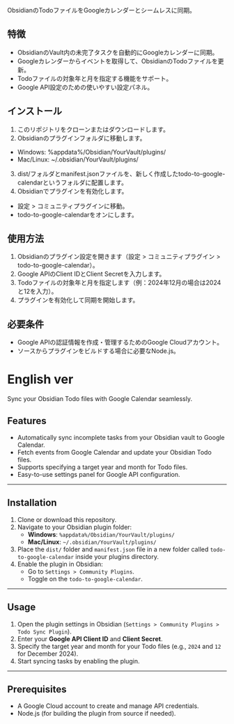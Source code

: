 ObsidianのTodoファイルをGoogleカレンダーとシームレスに同期。

## 特徴
- ObsidianのVault内の未完了タスクを自動的にGoogleカレンダーに同期。
- Googleカレンダーからイベントを取得して、ObsidianのTodoファイルを更新。
- Todoファイルの対象年と月を指定する機能をサポート。
- Google API設定のための使いやすい設定パネル。


## インストール
1. このリポジトリをクローンまたはダウンロードします。
2. Obsidianのプラグインフォルダに移動します。 
  - Windows: %appdata%/Obsidian/YourVault/plugins/
  - Mac/Linux: ~/.obsidian/YourVault/plugins/
3. dist/フォルダとmanifest.jsonファイルを、新しく作成したtodo-to-google-calendarというフォルダに配置します。
4. Obsidianでプラグインを有効化します。
  - 設定 > コミュニティプラグインに移動。
  - todo-to-google-calendarをオンにします。

## 使用方法
1. Obsidianのプラグイン設定を開きます（設定 > コミュニティプラグイン > todo-to-google-calendar）。
2. Google APIのClient IDとClient Secretを入力します。
3. Todoファイルの対象年と月を指定します（例：2024年12月の場合は2024と12を入力）。
4. プラグインを有効化して同期を開始します。


## 必要条件
- Google APIの認証情報を作成・管理するためのGoogle Cloudアカウント。
- ソースからプラグインをビルドする場合に必要なNode.js。


# English ver

Sync your Obsidian Todo files with Google Calendar seamlessly.

## Features

- Automatically sync incomplete tasks from your Obsidian vault to Google Calendar.
- Fetch events from Google Calendar and update your Obsidian Todo files.
- Supports specifying a target year and month for Todo files.
- Easy-to-use settings panel for Google API configuration.

---

## Installation

1. Clone or download this repository.
2. Navigate to your Obsidian plugin folder:
   - **Windows**: `%appdata%/Obsidian/YourVault/plugins/`
   - **Mac/Linux**: `~/.obsidian/YourVault/plugins/`
3. Place the `dist/` folder and `manifest.json` file in a new folder called `todo-to-google-calendar` inside your plugins directory.
4. Enable the plugin in Obsidian:
   - Go to `Settings > Community Plugins`.
   - Toggle on the `todo-to-google-calendar`.

---

## Usage

1. Open the plugin settings in Obsidian (`Settings > Community Plugins > Todo Sync Plugin`).
2. Enter your **Google API Client ID** and **Client Secret**.
3. Specify the target year and month for your Todo files (e.g., `2024` and `12` for December 2024).
4. Start syncing tasks by enabling the plugin.

---

## Prerequisites

- A Google Cloud account to create and manage API credentials.
- Node.js (for building the plugin from source if needed).
